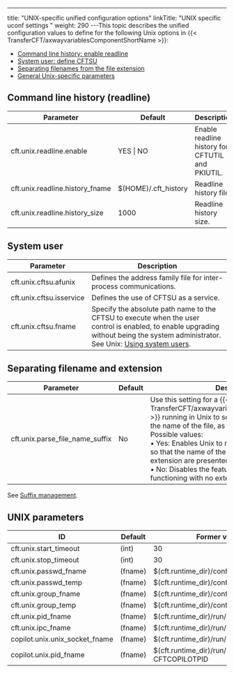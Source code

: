 ---
title: "UNIX-specific unified configuration options"
linkTitle: "UNIX specific uconf settings "
weight: 290
---This topic describes the unified configuration values to define for the following Unix options in {{< TransferCFT/axwayvariablesComponentShortName  >}}:

- [Command line history: enable readline](#Command)
- [System user: define CFTSU](#System)
- [Separating filenames from the file extension](#Separat)
- [General Unix-specific parameters](#UNIX)

<span id="Command"></span>

## Command line history (readline)


| Parameter  | Default  | Description  |
| --- | --- | --- |
| cft.unix.readline.enable  | YES &#124; NO  | Enable readline history for CFTUTIL and PKIUTIL.  |
| cft.unix.readline.history_fname  | $(HOME)/.cft_history  | Readline history file.  |
| cft.unix.readline.history_size  | 1000  | Readline history size.  |


<span id="System"></span>

## System user


| Parameter  | Description  |
| --- | --- |
| cft.unix.cftsu.afunix  | Defines the address family file for inter-process communications.  |
| cft.unix.cftsu.isservice  | Defines the use of CFTSU as a service.  |
| cft.unix.cftsu.fname  | Specify the absolute path name to the CFTSU to execute when the user control is enabled, to enable upgrading without being the system administrator. See Unix: [Using system users](../t_adding_system_user_unix). |


<span id="Separat"></span>

## Separating filename and extension


| Parameter  | Default  | Description  |
| --- | --- | --- |
| cft.unix.parse_file_name_suffix  | No  | Use this setting for a {{< TransferCFT/axwayvariablesComponentShortName  >}} running in Unix to separate the extension from the name of the file, as is done in Windows.<br/> Possible values:<br/> • Yes: Enables Unix to mimic Windows functioning so that the name of the file and the type of extension are presented separately<br/> • No: Disables the feature to have normal Unix file functioning with no extension type displayed |


See [Suffix management](../suffix_management).

<span id="UNIX"></span>

## UNIX parameters


| ID  | Default  | Former value  |
| --- | --- | --- |
| cft.unix.start_timeout  | (int) |  30 |
| cft.unix.stop_timeout | (int) | 30 |
| cft.unix.passwd_fname |  (fname) | $(cft.runtime_dir)/conf/passwd |
| cft.unix.passwd_temp  | (fname) | $(cft.runtime_dir)/conf/passwdXXXXXX |
| cft.unix.group_fname | (fname) | $(cft.runtime_dir)/conf/group |
| cft.unix.group_temp |  (fname) |  $(cft.runtime_dir)/conf/groupXXXXXX |
| cft.unix.pid_fname |  (fname) | $(cft.runtime_dir)/run/cft.pid |
| cft.unix.ipc_fname  | (fname) | $(cft.runtime_dir)/run/cft.ipc |
| copilot.unix.unix_socket_fname  | (fname) | $(cft.runtime_dir)/run/S_COPSMNGFW |
| copilot.unix.pid_fname |  (fname) | $(cft.runtime_dir)/run/copilot.pid CFTCOPILOTPID |

